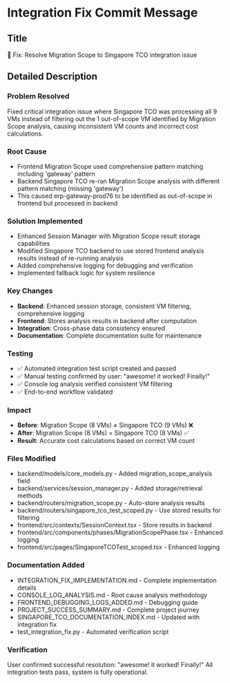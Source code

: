 # Integration Fix Commit Message

## Title
🎉 Fix: Resolve Migration Scope to Singapore TCO integration issue

## Detailed Description

### Problem Resolved
Fixed critical integration issue where Singapore TCO was processing all 9 VMs instead of filtering out the 1 out-of-scope VM identified by Migration Scope analysis, causing inconsistent VM counts and incorrect cost calculations.

### Root Cause
- Frontend Migration Scope used comprehensive pattern matching including 'gateway' pattern
- Backend Singapore TCO re-ran Migration Scope analysis with different pattern matching (missing 'gateway')
- This caused erp-gateway-prod76 to be identified as out-of-scope in frontend but processed in backend

### Solution Implemented
- Enhanced Session Manager with Migration Scope result storage capabilities
- Modified Singapore TCO backend to use stored frontend analysis results instead of re-running analysis
- Added comprehensive logging for debugging and verification
- Implemented fallback logic for system resilience

### Key Changes
- **Backend**: Enhanced session storage, consistent VM filtering, comprehensive logging
- **Frontend**: Stores analysis results in backend after computation
- **Integration**: Cross-phase data consistency ensured
- **Documentation**: Complete documentation suite for maintenance

### Testing
- ✅ Automated integration test script created and passed
- ✅ Manual testing confirmed by user: "awesome! it worked! Finally!"
- ✅ Console log analysis verified consistent VM filtering
- ✅ End-to-end workflow validated

### Impact
- **Before**: Migration Scope (8 VMs) ≠ Singapore TCO (9 VMs) ❌
- **After**: Migration Scope (8 VMs) = Singapore TCO (8 VMs) ✅
- **Result**: Accurate cost calculations based on correct VM count

### Files Modified
- backend/models/core_models.py - Added migration_scope_analysis field
- backend/services/session_manager.py - Added storage/retrieval methods
- backend/routers/migration_scope.py - Auto-store analysis results
- backend/routers/singapore_tco_test_scoped.py - Use stored results for filtering
- frontend/src/contexts/SessionContext.tsx - Store results in backend
- frontend/src/components/phases/MigrationScopePhase.tsx - Enhanced logging
- frontend/src/pages/SingaporeTCOTest_scoped.tsx - Enhanced logging

### Documentation Added
- INTEGRATION_FIX_IMPLEMENTATION.md - Complete implementation details
- CONSOLE_LOG_ANALYSIS.md - Root cause analysis methodology
- FRONTEND_DEBUGGING_LOGS_ADDED.md - Debugging guide
- PROJECT_SUCCESS_SUMMARY.md - Complete project journey
- SINGAPORE_TCO_DOCUMENTATION_INDEX.md - Updated with integration fix
- test_integration_fix.py - Automated verification script

### Verification
User confirmed successful resolution: "awesome! it worked! Finally!"
All integration tests pass, system is fully operational.
